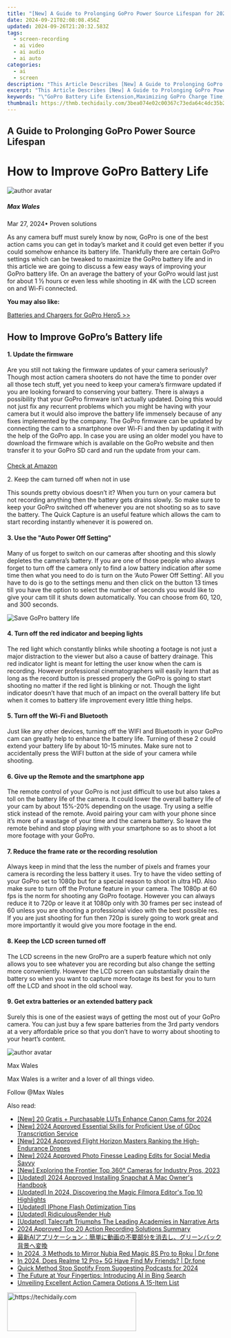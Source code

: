 ```yaml
---
title: "[New] A Guide to Prolonging GoPro Power Source Lifespan for 2024"
date: 2024-09-21T02:08:08.456Z
updated: 2024-09-26T21:20:32.583Z
tags: 
  - screen-recording
  - ai video
  - ai audio
  - ai auto
categories: 
  - ai
  - screen
description: "This Article Describes [New] A Guide to Prolonging GoPro Power Source Lifespan for 2024"
excerpt: "This Article Describes [New] A Guide to Prolonging GoPro Power Source Lifespan for 2024"
keywords: "\"GoPro Battery Life Extension,Maximizing GoPro Charge Time,Increase GoPro Endurance,Prolonging GoPro Power,Enhance GoPro Durability,Long-Lasting GoPro Energy,Optimize GoPro Battery Use\""
thumbnail: https://thmb.techidaily.com/3bea074e02c00367c73eda64c4dc35b2b7531a1754ee9632a9d2f7f9073f37e2.jpg
---
```


## A Guide to Prolonging GoPro Power Source Lifespan

# How to Improve GoPro Battery Life

![author avatar](https://images.wondershare.com/filmora/article-images/max-wales-author.jpg)

##### Max Wales

 Mar 27, 2024• Proven solutions

 As any camera buff must surely know by now, GoPro is one of the best action cams you can get in today’s market and it could get even better if you could somehow enhance its battery life. Thankfully there are certain GoPro settings which can be tweaked to maximize the GoPro battery life and in this article we are going to discuss a few easy ways of improving your GoPro battery life. On an average the battery of your GoPro would last just for about 1 ½ hours or even less while shooting in 4K with the LCD screen on and Wi-Fi connected.

**You may also like:**

[Batteries and Chargers for GoPro Hero5 >>](https://tools.techidaily.com/wondershare/filmora/download/)

## How to Improve GoPro’s Battery life

#### 1\. Update the firmware

 Are you still not taking the firmware updates of your camera seriously? Though most action camera shooters do not have the time to ponder over all those tech stuff, yet you need to keep your camera’s firmware updated if you are looking forward to conserving your battery. There is always a possibility that your GoPro firmware isn’t actually updated. Doing this would not just fix any recurrent problems which you might be having with your camera but it would also improve the battery life immensely because of any fixes implemented by the company. The GoPro firmware can be updated by connecting the cam to a smartphone over Wi-Fi and then by updating it with the help of the GoPro app. In case you are using an older model you have to download the firmware which is available on the GoPro website and then transfer it to your GoPro SD card and run the update from your cam.

####

[Check at Amazon](https://www.amazon.com/gp/product/B01M14ATO0/ref=as%5Fli%5Ftl?ie=UTF8&tag=vs-flora-20&camp=1789&creative=9325&linkCode=as2&creativeASIN=B01M14ATO0&linkId=5ce54ea937ecffa6b1b8056b6922abaa)

2\. Keep the cam turned off when not in use

 This sounds pretty obvious doesn’t it? When you turn on your camera but not recording anything then the battery gets drains slowly. So make sure to keep your GoPro switched off whenever you are not shooting so as to save the battery. The Quick Capture is an useful feature which allows the cam to start recording instantly whenever it is powered on.

#### 3\. Use the "Auto Power Off Setting"

 Many of us forget to switch on our cameras after shooting and this slowly depletes the camera’s battery. If you are one of those people who always forget to turn off the camera only to find a low battery indication after some time then what you need to do is turn on the ‘Auto Power Off Setting’. All you have to do is go to the settings menu and then click on the button 13 times till you have the option to select the number of seconds you would like to give your cam till it shuts down automatically. You can choose from 60, 120, and 300 seconds.

![Save GoPro battery life](https://images.wondershare.com/filmora/article-images/gopro-auto-power-off-setting.jpg)

#### 4\. Turn off the red indicator and beeping lights

 The red light which constantly blinks while shooting a footage is not just a major distraction to the viewer but also a cause of battery drainage. This red indicator light is meant for letting the user know when the cam is recording. However professional cinematographers will easily learn that as long as the record button is pressed properly the GoPro is going to start shooting no matter if the red light is blinking or not. Though the light indicator doesn’t have that much of an impact on the overall battery life but when it comes to battery life improvement every little thing helps.

#### 5\. Turn off the Wi-Fi and Bluetooth

 Just like any other devices, turning off the WIFI and Bluetooth in your GoPro cam can greatly help to enhance the battery life. Turning of these 2 could extend your battery life by about 10-15 minutes. Make sure not to accidentally press the WIFI button at the side of your camera while shooting.

#### 6\. Give up the Remote and the smartphone app

 The remote control of your GoPro is not just difficult to use but also takes a toll on the battery life of the camera. It could lower the overall battery life of your cam by about 15%-20% depending on the usage. Try using a selfie stick instead of the remote. Avoid pairing your cam with your phone since it’s more of a wastage of your time and the camera battery. So leave the remote behind and stop playing with your smartphone so as to shoot a lot more footage with your GoPro.

#### 7\. Reduce the frame rate or the recording resolution

 Always keep in mind that the less the number of pixels and frames your camera is recording the less battery it uses. Try to have the video setting of your GoPro set to 1080p but for a special reason to shoot in ultra HD. Also make sure to turn off the Protune feature in your camera. The 1080p at 60 fps is the norm for shooting any GoPro footage. However you can always reduce it to 720p or leave it at 1080p only with 30 frames per sec instead of 60 unless you are shooting a professional video with the best possible res. If you are just shooting for fun then 720p is surely going to work great and more importantly it would give you more footage in the end.

#### 8\. Keep the LCD screen turned off

 The LCD screens in the new GroPro are a superb feature which not only allows you to see whatever you are recording but also change the setting more conveniently. However the LCD screen can substantially drain the battery so when you want to capture more footage its best for you to turn off the LCD and shoot in the old school way.

#### 9\. Get extra batteries or an extended battery pack

 Surely this is one of the easiest ways of getting the most out of your GoPro camera. You can just buy a few spare batteries from the 3rd party vendors at a very affordable price so that you don’t have to worry about shooting to your heart’s content.

![author avatar](https://images.wondershare.com/filmora/article-images/max-wales-author.jpg)

Max Wales

Max Wales is a writer and a lover of all things video.

Follow @Max Wales


<ins class="adsbygoogle"
     style="display:block"
     data-ad-format="autorelaxed"
     data-ad-client="ca-pub-7571918770474297"
     data-ad-slot="1223367746"></ins>



<ins class="adsbygoogle"
     style="display:block"
     data-ad-client="ca-pub-7571918770474297"
     data-ad-slot="8358498916"
     data-ad-format="auto"
     data-full-width-responsive="true"></ins>


<span class="atpl-alsoreadstyle">Also read:</span>
<div><ul>
<li><a href="https://fox-direct.techidaily.com/new-20-gratis-plus-purchasable-luts-enhance-canon-cams-for-2024/"><u>[New] 20 Gratis + Purchasable LUTs Enhance Canon Cams for 2024</u></a></li>
<li><a href="https://fox-direct.techidaily.com/new-2024-approved-essential-skills-for-proficient-use-of-gdoc-transcription-service/"><u>[New] 2024 Approved Essential Skills for Proficient Use of GDoc Transcription Service</u></a></li>
<li><a href="https://fox-direct.techidaily.com/new-2024-approved-flight-horizon-masters-ranking-the-high-endurance-drones/"><u>[New] 2024 Approved Flight Horizon Masters Ranking the High-Endurance Drones</u></a></li>
<li><a href="https://instagram-clips.techidaily.com/new-2024-approved-photo-finesse-leading-edits-for-social-media-savvy/"><u>[New] 2024 Approved Photo Finesse Leading Edits for Social Media Savvy</u></a></li>
<li><a href="https://vp-tips.techidaily.com/new-exploring-the-frontier-top-360-cameras-for-industry-pros-2023/"><u>[New] Exploring the Frontier Top 360° Cameras for Industry Pros, 2023</u></a></li>
<li><a href="https://snapchat-videos.techidaily.com/updated-2024-approved-installing-snapchat-a-mac-owners-handbook/"><u>[Updated] 2024 Approved Installing Snapchat A Mac Owner's Handbook</u></a></li>
<li><a href="https://fox-direct.techidaily.com/updated-in-2024-discovering-the-magic-filmora-editors-top-10-highlights/"><u>[Updated] In 2024, Discovering the Magic Filmora Editor's Top 10 Highlights</u></a></li>
<li><a href="https://fox-direct.techidaily.com/updated-iphone-flash-optimization-tips/"><u>[Updated] IPhone Flash Optimization Tips</u></a></li>
<li><a href="https://fox-direct.techidaily.com/updated-ridiculousrender-hub/"><u>[Updated] RidiculousRender Hub</u></a></li>
<li><a href="https://fox-direct.techidaily.com/updated-talecraft-triumphs-the-leading-academies-in-narrative-arts/"><u>[Updated] Talecraft Triumphs The Leading Academies in Narrative Arts</u></a></li>
<li><a href="https://visual-screen-recording.techidaily.com/2024-approved-top-20-action-recording-solutions-summary/"><u>2024 Approved Top 20 Action Recording Solutions Summary</u></a></li>
<li><a href="https://tech-revival.techidaily.com/1725287402856-ai/"><u>最新AIアプリケーション：簡単に動画の不要部分を消去し、グリーンバック背景へ変換</u></a></li>
<li><a href="https://screen-mirror.techidaily.com/in-2024-3-methods-to-mirror-nubia-red-magic-8s-pro-to-roku-drfone-by-drfone-android/"><u>In 2024, 3 Methods to Mirror Nubia Red Magic 8S Pro to Roku | Dr.fone</u></a></li>
<li><a href="https://location-social.techidaily.com/in-2024-does-realme-12-proplus-5g-have-find-my-friends-drfone-by-drfone-virtual-android/"><u>In 2024, Does Realme 12 Pro+ 5G Have Find My Friends? | Dr.fone</u></a></li>
<li><a href="https://extra-approaches.techidaily.com/quick-method-stop-spotify-from-suggesting-podcasts-for-2024/"><u>Quick Method Stop Spotify From Suggesting Podcasts for 2024</u></a></li>
<li><a href="https://tech-revival.techidaily.com/1722025680961-the-future-at-your-fingertips-introducing-ai-in-bing-search/"><u>The Future at Your Fingertips: Introducing AI in Bing Search</u></a></li>
<li><a href="https://fox-direct.techidaily.com/unveiling-excellent-action-camera-options-a-15-item-list/"><u>Unveiling Excellent Action Camera Options A 15-Item List</u></a></li>
</ul></div>

<!-- affiliate ads begin -->
<a href="https://aligracehair.sjv.io/c/5597632/1902304/19272" target="_top" id="1902304">
  <img src="//a.impactradius-go.com/display-ad/19272-1902304" border="0" alt="https://techidaily.com" width="300" height="90"/>
</a>
<img height="0" width="0" src="https://aligracehair.sjv.io/i/5597632/1902304/19272" style="position:absolute;visibility:hidden;" border="0" />
<!-- affiliate ads end -->

